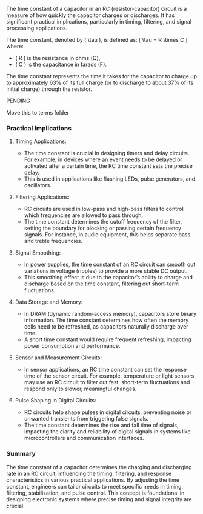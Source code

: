 The time constant of a capacitor in an RC (resistor-capacitor) circuit is a measure of how quickly the capacitor charges or discharges. It has significant practical implications, particularly in timing, filtering, and signal processing applications.

The time constant, denoted by \( \tau \), is defined as:
\[
\tau = R \times C
\]
where:
- \( R \) is the resistance in ohms (Ω),
- \( C \) is the capacitance in farads (F).

The time constant represents the time it takes for the capacitor to charge up to approximately 63% of its full charge (or to discharge to about 37% of its initial charge) through the resistor.

PENDING

Move this to terms folder

### Practical Implications

1. Timing Applications:
   - The time constant is crucial in designing timers and delay circuits. For example, in devices where an event needs to be delayed or activated after a certain time, the RC time constant sets the precise delay.
   - This is used in applications like flashing LEDs, pulse generators, and oscillators.

2. Filtering Applications:
   - RC circuits are used in low-pass and high-pass filters to control which frequencies are allowed to pass through.
   - The time constant determines the cutoff frequency of the filter, setting the boundary for blocking or passing certain frequency signals. For instance, in audio equipment, this helps separate bass and treble frequencies.

3. Signal Smoothing:
   - In power supplies, the time constant of an RC circuit can smooth out variations in voltage (ripples) to provide a more stable DC output.
   - This smoothing effect is due to the capacitor’s ability to charge and discharge based on the time constant, filtering out short-term fluctuations.

4. Data Storage and Memory:
   - In DRAM (dynamic random-access memory), capacitors store binary information. The time constant determines how often the memory cells need to be refreshed, as capacitors naturally discharge over time.
   - A short time constant would require frequent refreshing, impacting power consumption and performance.

5. Sensor and Measurement Circuits:
   - In sensor applications, an RC time constant can set the response time of the sensor circuit. For example, temperature or light sensors may use an RC circuit to filter out fast, short-term fluctuations and respond only to slower, meaningful changes.

6. Pulse Shaping in Digital Circuits:
   - RC circuits help shape pulses in digital circuits, preventing noise or unwanted transients from triggering false signals.
   - The time constant determines the rise and fall time of signals, impacting the clarity and reliability of digital signals in systems like microcontrollers and communication interfaces.

### Summary

The time constant of a capacitor determines the charging and discharging rate in an RC circuit, influencing the timing, filtering, and response characteristics in various practical applications. By adjusting the time constant, engineers can tailor circuits to meet specific needs in timing, filtering, stabilization, and pulse control. This concept is foundational in designing electronic systems where precise timing and signal integrity are crucial.

